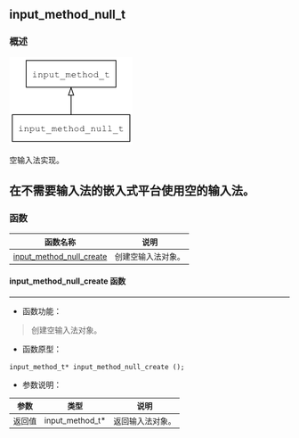 ## input\_method\_null\_t
### 概述
![image](images/input_method_null_t_0.png)

空输入法实现。

在不需要输入法的嵌入式平台使用空的输入法。
----------------------------------
### 函数
<p id="input_method_null_t_methods">

| 函数名称 | 说明 | 
| -------- | ------------ | 
| <a href="#input_method_null_t_input_method_null_create">input\_method\_null\_create</a> | 创建空输入法对象。 |
#### input\_method\_null\_create 函数
-----------------------

* 函数功能：

> <p id="input_method_null_t_input_method_null_create">创建空输入法对象。

* 函数原型：

```
input_method_t* input_method_null_create ();
```

* 参数说明：

| 参数 | 类型 | 说明 |
| -------- | ----- | --------- |
| 返回值 | input\_method\_t* | 返回输入法对象。 |

